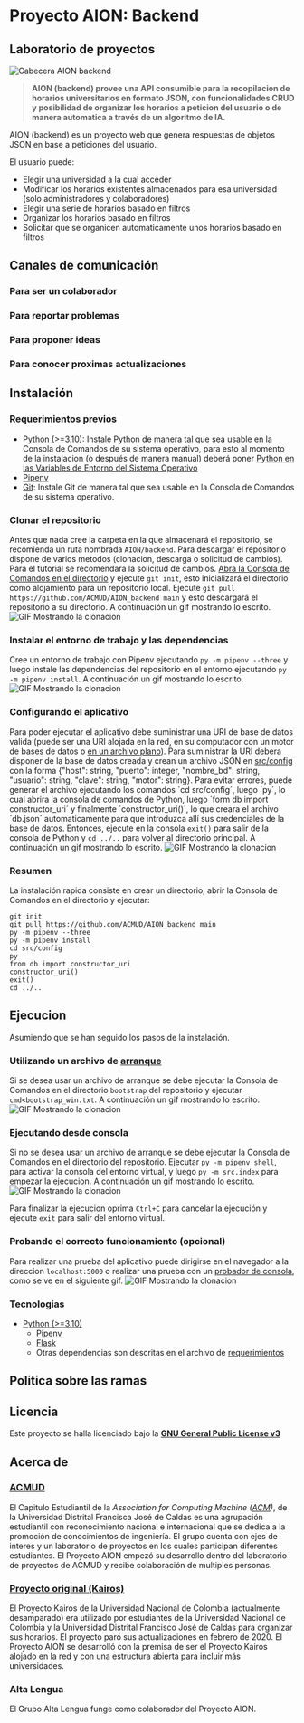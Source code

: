 # Proyecto AION: Backend
## Laboratorio de proyectos

![Cabecera AION backend](/src/recursos/CabeceraBackend.svg)

> **AION (backend) provee una API consumible para la recopilacion de horarios universitarios en formato JSON, con funcionalidades CRUD y posibilidad de organizar los horarios a peticion del usuario o de manera automatica a través de un algoritmo de IA.**

AION (backend) es un proyecto web que genera respuestas de objetos JSON en base a peticiones del usuario.

El usuario puede:
- Elegir una universidad a la cual acceder
- Modificar los horarios existentes almacenados para esa universidad (solo administradores y colaboradores)
- Elegir una serie de horarios basado en filtros
- Organizar los horarios basado en filtros
- Solicitar que se organicen automaticamente unos horarios basado en filtros

## Canales de comunicación

### Para ser un colaborador

### Para reportar problemas

### Para proponer ideas

### Para conocer proximas actualizaciones

## Instalación

### Requerimientos previos
- [Python (>=3.10)](https://www.python.org/downloads/): Instale Python de manera tal que sea usable en la Consola de Comandos de su sistema operativo, para esto al momento de la instalacion (o después de manera manual) deberá poner [Python en las Variables de Entorno del Sistema Operativo](https://realpython.com/add-python-to-path/)
- [Pipenv](https://pypi.org/project/pipenv/)
- [Git](https://git-scm.com/downloads): Instale Git de manera tal que sea usable en la Consola de Comandos de su sistema operativo.

### Clonar el repositorio
Antes que nada cree la carpeta en la que almacenará el repositorio, se recomienda un ruta nombrada `AION/backend`.
Para descargar el repositorio dispone de varios metodos (clonacion, descarga o solicitud de cambios). Para el tutorial se recomendara la solicitud de cambios. [Abra la Consola de Comandos en el directorio](https://www.groovypost.com/howto/open-command-window-terminal-window-specific-folder-windows-mac-linux/) y ejecute `git init`, esto inicializará el directorio como alojamiento para un repositorio local. Ejecute `git pull https://github.com/ACMUD/AION_backend main` y esto descargará el repositorio a su directorio. A continuación un gif mostrando lo escrito.
![GIF Mostrando la clonacion](/guides/AION_tutorial-InstalacionClonar.gif)

### Instalar el entorno de trabajo y las dependencias
Cree un entorno de trabajo con Pipenv ejecutando `py -m pipenv --three` y luego instale las dependencias del repositorio en el entorno ejecutando `py -m pipenv install`. A continuación un gif mostrando lo escrito.
![GIF Mostrando la clonacion](/guides/AION_tutorial-InstalacaionInstalar.gif)

### Configurando el aplicativo
Para poder ejecutar el aplicativo debe suministrar una URI de base de datos valida (puede ser una URI alojada en la red, en su computador con un motor de bases de datos o [en un archivo plano](https://stackoverflow.com/posts/56417062/revisions)). Para suministrar la URI debera disponer de la base de datos creada y crean un archivo JSON en [src/config](/src/config) con la forma {"host": string, "puerto": integer, "nombre_bd": string, "usuario": string, "clave": string, "motor": string}.
Para evitar errores, puede generar el archivo ejecutando los comandos ´cd src/config´, luego ´py´, lo cual abrira la consola de comandos de Python, luego ´form db import constructor_uri´ y finalmente ´constructor_uri()´, lo que creara el archivo ´db.json´ automaticamente para que introduzca allí sus credenciales de la base de datos. Entonces, ejecute en la consola `exit()` para salir de la consola de Python y `cd ../..` para volver al directorio principal. A continuación un gif mostrando lo escrito.
![GIF Mostrando la clonacion](/guides/AION_tutorial-InstalacionConfigurar.gif)

### Resumen
La instalación rapida consiste en crear un directorio, abrir la Consola de Comandos en el directorio y ejecutar:
```
git init
git pull https://github.com/ACMUD/AION_backend main
py -m pipenv --three
py -m pipenv install
cd src/config
py
from db import constructor_uri
constructor_uri()
exit()
cd ../..

```

## Ejecucion
Asumiendo que se han seguido los pasos de la instalación.

### Utilizando un archivo de [arranque](/bootstrap)
Si se desea usar un archivo de arranque se debe ejecutar la Consola de Comandos en el directorio `bootstrap` del repositorio y ejecutar `cmd<bootstrap_win.txt`. A continuación un gif mostrando lo escrito.
![GIF Mostrando la clonacion](/guides/AION_tutorial-EjecucionArranque.gif)

### Ejecutando desde consola
Si no se desea usar un archivo de arranque se debe ejecutar la Consola de Comandos en el directorio del repositorio. Ejecutar `py -m pipenv shell`, para activar la consola del entorno virtual, y luego `py -m src.index` para empezar la ejecucion. A continuación un gif mostrando lo escrito.
![GIF Mostrando la clonacion](/guides/AION_tutorial-EjecucionDisparar.gif)

Para finalizar la ejecucion oprima `Ctrl+C` para cancelar la ejecución y ejecute `exit` para salir del entorno virtual.

### Probando el correcto funcionamiento (opcional)
Para realizar una prueba del aplicativo puede dirigirse en el navegador a la direccion `localhost:5000` o realizar una prueba con un [probador de consola](https://curl.se/download.html), como se ve en el siguiente gif.
![GIF Mostrando la clonacion](/guides/AION_tutorial-EjecucionProbar.gif)

### Tecnologias
- [Python (>=3.10)](https://www.python.org/downloads/)
  - [Pipenv](https://pypi.org/project/pipenv/)
  - [Flask](https://pypi.org/project/Flask/)
  - Otras dependencias son descritas en el archivo de [requerimientos](/requirements.txt)

## Politica sobre las ramas

## Licencia

Este proyecto se halla licenciado bajo la **[GNU General Public License v3](/LICENSE)**

## Acerca de

### [ACMUD](https://www.acmud.cf/)
El Capitulo Estudiantil de la *Association for Computing Machine ([ACM](https://www.acm.org/))*, de la Universidad Distrital Francisca José de Caldas es una agrupación estudiantil con reconocimiento nacional e internacional que se dedica a la promoción de conocimientos de ingeniería. El grupo cuenta con ejes de interes y un laboratorio de proyectos en los cuales participan diferentes estudiantes. El Proyecto AION empezó su desarrollo dentro del laboratorio de proyectos de ACMUD y recibe colaboración de multiples personas.

### [Proyecto original (Kairos)](https://www.facebook.com/KairosUN)
El Proyecto Kairos de la Universidad Nacional de Colombia (actualmente desamparado) era utilizado por estudiantes de la Universidad Nacional de Colombia y la Universidad Distrital Francisco José de Caldas para organizar sus horarios. El proyecto paró sus actualizaciones en febrero de 2020. El Proyecto AION se desarrolló con la premisa de ser el Proyecto Kairos alojado en la red y con una estructura abierta para incluir más universidades.

### Alta Lengua
El Grupo Alta Lengua funge como colaborador del Proyecto AION.
